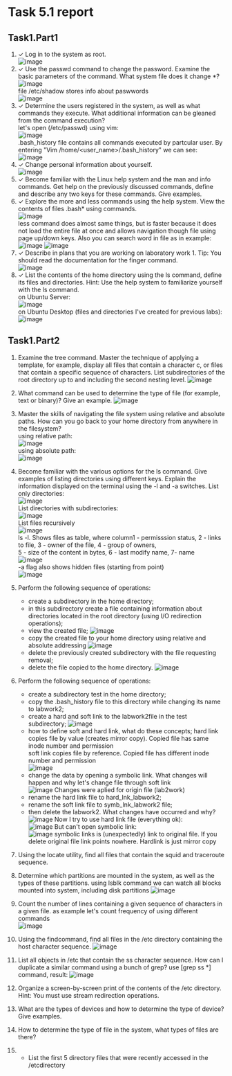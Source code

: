 # Task 5.1 report

## Task1.Part1
1) ✓ Log in to the system as root. </br>
   ![image](https://user-images.githubusercontent.com/80945113/115000468-75ed1500-9eab-11eb-8390-1c38d5afe0ca.png)
2) ✓ Use the passwd command to change the password. Examine the basic parameters of the command. What system file does it change *?</br>
   ![image](https://user-images.githubusercontent.com/80945113/115001248-2b1fcd00-9eac-11eb-8b95-3c9434fe2435.png)</br>
   file /etc/shadow stores info about paswwords</br>
   ![image](https://user-images.githubusercontent.com/80945113/115002175-1bed4f00-9ead-11eb-800c-484e15f29225.png)
3) ✓ Determine the users registered in the system, as well as what commands they execute. What additional information can be gleaned from the command execution?</br>
   let's open (/etc/passwd) using vim: </br>
   ![image](https://user-images.githubusercontent.com/80945113/115005602-b4d19980-9eb0-11eb-98d3-07c8c23d1e1b.png) </br>
   .bash_history file contains all commands executed by partcular user. By entering "Vim /home/<user_name>/.bash_history" we can see: </br>
   ![image](https://user-images.githubusercontent.com/80945113/115006524-a637b200-9eb1-11eb-9e58-d5ed64418c31.png)
4) ✓ Change personal information about yourself.</br>
   ![image](https://user-images.githubusercontent.com/80945113/115007512-b8feb680-9eb2-11eb-8d17-e1205dfa0c66.png)
5) ✓ Become familiar with the Linux help system and the man and info commands. Get help on the previously discussed commands, define and describe any two keys for these commands. Give examples.</br>
6) ✓ Explore the more and less commands using the help system. View the contents of files .bash* using commands.</br>
   ![image](https://user-images.githubusercontent.com/80945113/115009599-1eec3d80-9eb5-11eb-8998-e428c5ef6d83.png)</br>
    less command does almost same things, but is faster because it does not load the entire file at once and allows navigation though file using page up/down keys.
    Also you can search word in file as in example: </br>
    ![image](https://user-images.githubusercontent.com/80945113/115010463-206a3580-9eb6-11eb-90e2-40bf0e39fd67.png)
    ![image](https://user-images.githubusercontent.com/80945113/115010403-0fb9bf80-9eb6-11eb-8612-19f17ace48e3.png)
7) ✓ Describe in plans that you are working on laboratory work 1. Tip: You should read the documentation for the finger command.</br>
    ![image](https://user-images.githubusercontent.com/80945113/115032902-81076b80-9ed2-11eb-9208-d4156c8f6f3f.png)
9) ✓ List the contents of the home directory using the ls command, define its files and directories. Hint: Use the help system to familiarize yourself with the ls command.</br>
    on Ubuntu Server: </br>
    ![image](https://user-images.githubusercontent.com/80945113/115034614-5f0ee880-9ed4-11eb-906a-3c917eb4e48e.png) </br>
    on Ubuntu Desktop (files and directories I've created for previous labs): </br>
    ![image](https://user-images.githubusercontent.com/80945113/115035351-2cb1bb00-9ed5-11eb-848e-bf91e48e67bf.png)
## Task1.Part2
1) Examine the tree command. Master the technique of applying a template, for example, display all files that contain a character c, or files that contain a specific sequence of characters. List subdirectories of the root directory up to and including the second nesting level. 
    ![image](https://user-images.githubusercontent.com/80945113/115087111-4293a000-9f16-11eb-8f91-519735e917f2.png)

2) What command can be used to determine the type of file (for example, text or binary)? Give an example.
    ![image](https://user-images.githubusercontent.com/80945113/115087874-bc785900-9f17-11eb-88d4-872c97a80ad5.png)

3) Master the skills of navigating the file system using relative and absolute paths. How can you go back to your home directory from anywhere in the filesystem?</br>
    using relative path: </br>
    ![image](https://user-images.githubusercontent.com/80945113/115088060-0feaa700-9f18-11eb-94dc-fc41bfa16a2c.png)</br>
    using absolute path: </br>
    ![image](https://user-images.githubusercontent.com/80945113/115088115-2abd1b80-9f18-11eb-9742-4ba4f669754d.png)

4) Become familiar with the various options for the ls command. Give examples of listing directories using different keys. Explain the information displayed on the terminal using the -l and -a switches.
    List only directories:</br>
    ![image](https://user-images.githubusercontent.com/80945113/115088437-d36b7b00-9f18-11eb-977e-4f2acad2557e.png)</br>
    List directories with subdirectories: </br>
    ![image](https://user-images.githubusercontent.com/80945113/115088552-1594bc80-9f19-11eb-8956-b8a644528840.png)</br>
    List files recursively </br>
    ![image](https://user-images.githubusercontent.com/80945113/115088616-378e3f00-9f19-11eb-8fa8-fd55a185057d.png)</br>
    ls -l. Shows files as table, where column1 - permisssion status, 2 - links to file, 3 - owner of the file, 4 - group of owners, </br>
    5 - size of the content in bytes, 6 - last modify name, 7- name </br>
    ![image](https://user-images.githubusercontent.com/80945113/115088958-f3e80500-9f19-11eb-979c-7835bf10e952.png)</br>
    -a flag also shows hidden files (starting from point) </br>
    ![image](https://user-images.githubusercontent.com/80945113/115089027-20038600-9f1a-11eb-8ceb-e1b4c3aef24d.png)
    
5) Perform the following sequence of operations: 
    -  create a subdirectory in the home directory;
    -  in this subdirectory create a file containing information about directories located in the root directory (using I/O redirection operations);
    -  view the created file;
       ![image](https://user-images.githubusercontent.com/80945113/115455193-4d0dac80-a22a-11eb-9a43-623b5b32f5c5.png)
    -  copy the created file to your home directory using relative and absolute addressing
       ![image](https://user-images.githubusercontent.com/80945113/115455432-a1189100-a22a-11eb-9fec-87381cfb45d1.png)
    -  delete the previously created subdirectory with the file requesting removal;
    -  delete the file copied to the home directory.
       ![image](https://user-images.githubusercontent.com/80945113/115455702-f48adf00-a22a-11eb-9d51-46f15784eea8.png)

6) Perform the following sequence of operations:
    -  create a subdirectory test in the home directory;
    -  copy the .bash_history file to this directory while changing its name to labwork2;
    -  create a hard and soft link to the labwork2file in the test subdirectory; 
       ![image](https://user-images.githubusercontent.com/80945113/115457078-a37bea80-a22c-11eb-82b1-8eca3843284e.png)
    -  how to define soft and hard link, what do these concepts;
       hard link copies file by value (creates mirror copy). Copied file has same inode number and permission</br>
       soft link copies file by reference. Copied file has different inode number and permission</br>
       ![image](https://user-images.githubusercontent.com/80945113/115457453-3e74c480-a22d-11eb-9578-0636b1745d34.png)
    -  change the data by opening a symbolic link. What changes will happen and why 
       let's change file through soft link</br>
       ![image](https://user-images.githubusercontent.com/80945113/115457755-93183f80-a22d-11eb-9b25-de9ece8e6a17.png)
       Changes were aplied for origin file (lab2work)
    -  rename the hard link file to hard_lnk_labwork2;
    -  rename the soft link file to symb_lnk_labwork2 file; 
    -  then delete the labwork2. What changes have occurred and why?
       ![image](https://user-images.githubusercontent.com/80945113/115458386-526cf600-a22e-11eb-937d-3bd17c2615eb.png)
       Now I try to use hard link file (everything ok): </br>
       ![image](https://user-images.githubusercontent.com/80945113/115458475-6dd80100-a22e-11eb-8925-1519a64d357c.png)
       But can't open symbolic link: </br>
       ![image](https://user-images.githubusercontent.com/80945113/115459068-46cdff00-a22f-11eb-8521-dd226172cc88.png)
       symbolic links is (unexpectedly) link to original file. If you delete original file link points nowhere. Hardlink is just mirror copy
7) Using the locate utility, find all files that contain the squid and traceroute sequence.
8) Determine which partitions are mounted in the system, as well as the types of these partitions.
   using lsblk command we can watch all blocks mounted into system, including disk partitions
   ![image](https://user-images.githubusercontent.com/80945113/115459698-058a1f00-a230-11eb-999b-913154c8d49e.png)
9) Count the number of lines containing a given sequence of characters in a given file.
   as example let's count frequency of using different commands</br> 
   ![image](https://user-images.githubusercontent.com/80945113/115462023-ce693d00-a232-11eb-98bc-493c7ed5482e.png)

10) Using the findcommand, find all files in the /etc directory containing the host character sequence.
   ![image](https://user-images.githubusercontent.com/80945113/115460575-171ff680-a231-11eb-82c7-de14f7f1c07d.png)
12) List all objects in /etc that contain the ss character sequence. How can I duplicate a similar command using a bunch of grep? 
   use [grep ss *] command, result:
   ![image](https://user-images.githubusercontent.com/80945113/115463384-6b78a580-a234-11eb-8fcc-26b40e14d932.png)
13) Organize a screen-by-screen print of the contents of the /etc directory. Hint: You must use stream redirection operations.
14) What are the types of devices and how to determine the type of device? Give examples.
15) How to determine the type of file in the system, what types of files are there?
16) * List the first 5 directory files that were recently accessed in the /etcdirectory
